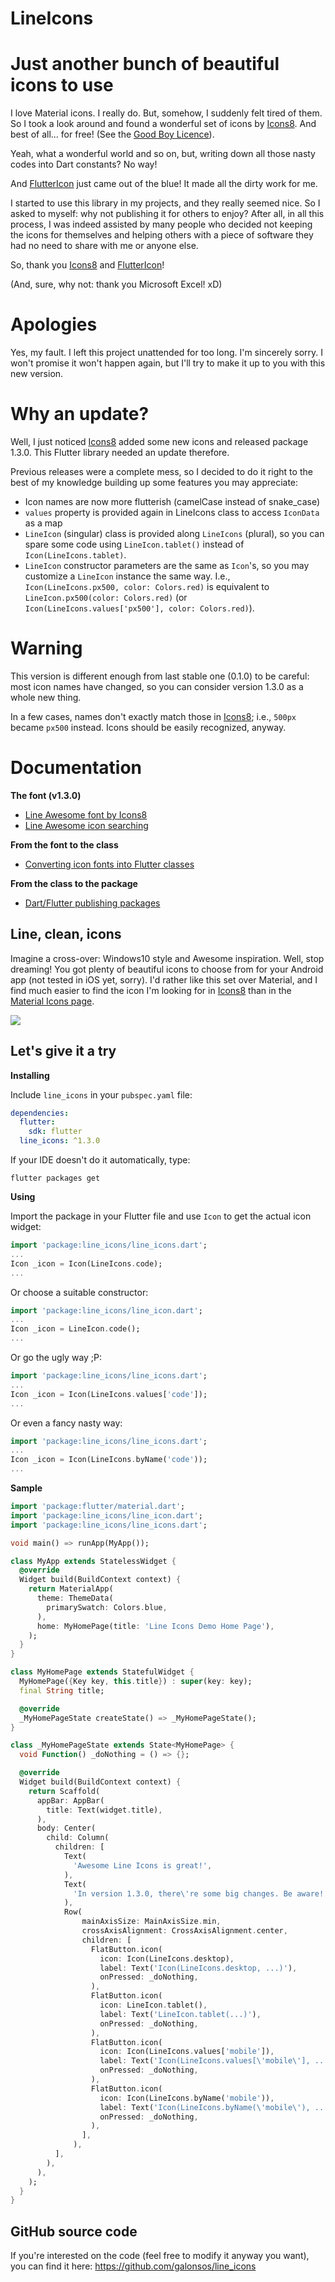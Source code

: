 # LineIcons

# Just another bunch of beautiful icons to use

I love Material icons. I really do. But, somehow, I suddenly felt tired of them. So I took a look around and found a wonderful set of icons by [Icons8](https://icons8.com/line-awesome). And best of all... for free! (See the [Good Boy Licence](https://icons8.com/good-boy-license/)).

Yeah, what a wonderful world and so on, but, writing down all those nasty codes into Dart constants? No way!

And [FlutterIcon](http://fluttericon.com/) just came out of the blue! It made all the dirty work for me.

I started to use this library in my projects, and they really seemed nice. So I asked to myself: why not publishing it for others to enjoy? After all, in all this process, I was indeed assisted by many people 
who decided not keeping the icons for themselves and helping others with a piece of software they had no need to share with me or anyone else.

So, thank you [Icons8](https://icons8.com/line-awesome) and [FlutterIcon](http://fluttericon.com/)!

(And, sure, why not: thank you Microsoft Excel! xD)

# Apologies

Yes, my fault. I left this project unattended for too long. I'm sincerely sorry. I won't promise it won't happen again, but I'll try to make it up to you with this new version.

# Why an update?

Well, I just noticed [Icons8](https://icons8.com/line-awesome) added some new icons and released package 1.3.0. This Flutter library needed an update therefore.

Previous releases were a complete mess, so I decided to do it right to the best of my knowledge building up some features you may appreciate:

* Icon names are now more flutterish (camelCase instead of snake_case)
* `values` property is provided again in LineIcons class to access `IconData` as a map
* `LineIcon` (singular) class is provided along `LineIcons` (plural), so you can spare some code using `LineIcon.tablet()` instead of `Icon(LineIcons.tablet)`.
* `LineIcon` constructor parameters are the same as `Icon`'s, so you may customize a `LineIcon` instance the same way. I.e., `Icon(LineIcons.px500, color: Colors.red)` is equivalent to `LineIcon.px500(color: Colors.red)` (or `Icon(LineIcons.values['px500'], color: Colors.red)`).

# Warning

This version is different enough from last stable one (0.1.0) to be careful: most icon names have changed, so you can consider version 1.3.0 as a whole new thing. 

In a few cases, names don't exactly match those in [Icons8](https://icons8.com/line-awesome); i.e., `500px` became `px500` instead. Icons should be easily recognized, anyway.

# Documentation

**The font (v1.3.0)**

* [Line Awesome font by Icons8](https://icons8.com/line-awesome)
* [Line Awesome icon searching](https://icons8.com/line-awesome)

**From the font to the class**

* [Converting icon fonts into Flutter classes](http://fluttericon.com/)

**From the class to the package**

* [Dart/Flutter publishing packages](https://www.dartlang.org/tools/pub/publishing)

## Line, clean, icons

Imagine a cross-over: Windows10 style and Awesome inspiration. Well, stop dreaming! You got plenty of beautiful icons to choose from for your Android app (not tested in iOS yet, sorry). I'd rather like this set over Material, and I find much easier to find the icon I'm looking for in [Icons8](https://icons8.com/line-awesome) than in the [Material Icons page](https://material.io/tools/icons/?style=baseline).

[<img src="https://maxcdn.icons8.com/app/uploads/2016/01/line-vs-font-awesome-header-2.0.png" />](https://maxcdn.icons8.com/app/uploads/2016/01/line-vs-font-awesome-header-2.0.png)

## Let's give it a try

**Installing**

Include `line_icons` in your `pubspec.yaml` file:

```yaml
dependencies:
  flutter:
    sdk: flutter
  line_icons: ^1.3.0
```

If your IDE doesn't do it automatically, type:

`flutter packages get`

**Using**

Import the package in your Flutter file and use `Icon` to get the actual icon widget:

```dart
import 'package:line_icons/line_icons.dart';
...
Icon _icon = Icon(LineIcons.code);
...
```

Or choose a suitable constructor:

```dart
import 'package:line_icons/line_icon.dart';
...
Icon _icon = LineIcon.code();
...
```

Or go the ugly way ;P:

```dart
import 'package:line_icons/line_icons.dart';
...
Icon _icon = Icon(LineIcons.values['code']);
...
```

Or even a fancy nasty way:

```dart
import 'package:line_icons/line_icons.dart';
...
Icon _icon = Icon(LineIcons.byName('code'));
...
```

**Sample**

```dart
import 'package:flutter/material.dart';
import 'package:line_icons/line_icon.dart';
import 'package:line_icons/line_icons.dart';

void main() => runApp(MyApp());

class MyApp extends StatelessWidget {
  @override
  Widget build(BuildContext context) {
    return MaterialApp(
      theme: ThemeData(
        primarySwatch: Colors.blue,
      ),
      home: MyHomePage(title: 'Line Icons Demo Home Page'),
    );
  }
}

class MyHomePage extends StatefulWidget {
  MyHomePage({Key key, this.title}) : super(key: key);
  final String title;

  @override
  _MyHomePageState createState() => _MyHomePageState();
}

class _MyHomePageState extends State<MyHomePage> {
  void Function() _doNothing = () => {};

  @override
  Widget build(BuildContext context) {
    return Scaffold(
      appBar: AppBar(
        title: Text(widget.title),
      ),
      body: Center(
        child: Column(
          children: [
            Text(
              'Awesome Line Icons is great!',
            ),
            Text(
              'In version 1.3.0, there\'re some big changes. Be aware!',
            ),
            Row(
                mainAxisSize: MainAxisSize.min,
                crossAxisAlignment: CrossAxisAlignment.center,
                children: [
                  FlatButton.icon(
                    icon: Icon(LineIcons.desktop),
                    label: Text('Icon(LineIcons.desktop, ...)'),
                    onPressed: _doNothing,
                  ),
                  FlatButton.icon(
                    icon: LineIcon.tablet(),
                    label: Text('LineIcon.tablet(...)'),
                    onPressed: _doNothing,
                  ),
                  FlatButton.icon(
                    icon: Icon(LineIcons.values['mobile']),
                    label: Text('Icon(LineIcons.values[\'mobile\'], ...)'),
                    onPressed: _doNothing,
                  ),
                  FlatButton.icon(
                    icon: Icon(LineIcons.byName('mobile')),
                    label: Text('Icon(LineIcons.byName(\'mobile\'), ...)'),
                    onPressed: _doNothing,
                  ),
                ],
              ),
          ],
        ),
      ),
    );
  }
}
```

## GitHub source code

If you're interested on the code (feel free to modify it anyway you want), you can find it here: https://github.com/galonsos/line_icons
